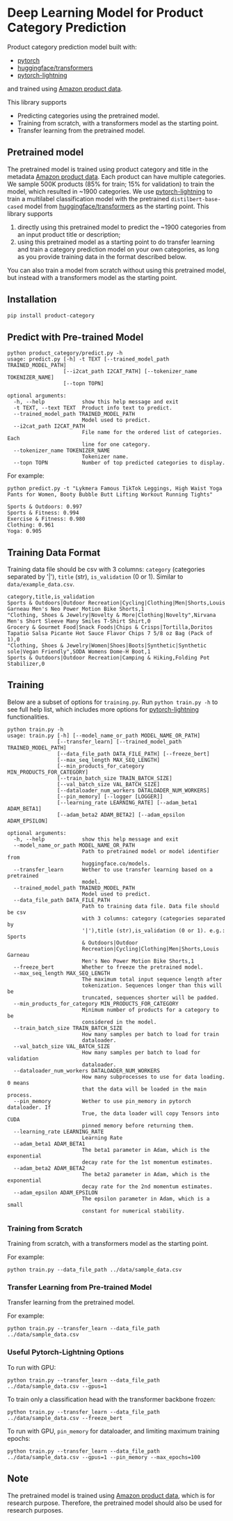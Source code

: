 # Deep Learning Model for Product Category Prediction
Product category prediction model built with:
- [pytorch](https://github.com/pytorch/pytorch)
- [huggingface/transformers](https://github.com/huggingface/transformers)
- [pytorch-lightning](https://github.com/PyTorchLightning/pytorch-lightning) 

and trained using [Amazon product data](http://jmcauley.ucsd.edu/data/amazon/). 

This library supports
- Predicting categories using the pretrained model.
- Training from scratch, with a transformers model as the starting point.
- Transfer learning from the pretrained model.

## Pretrained model
The pretrained model is trained using product category and title in the metadata [Amazon product data](http://jmcauley.ucsd.edu/data/amazon/). Each product can have multiple categories.
We sample 500K products (85% for train; 15% for validation) to train the model, which resulted in ~1900 categories.
We use [pytorch-lightning](https://github.com/PyTorchLightning/pytorch-lightning) to train a multilabel classification model with the pretrained `distilbert-base-cased` model from [huggingface/transformers](https://github.com/huggingface/transformers) as the starting point.
This library supports 
1. directly using this pretrained model to predict the ~1900 categories from an input product title or description; 
2. using this pretrained model as a starting point to do transfer learning and train a category prediction model on your own categories, as long as you provide training data in the format described below.

You can also train a model from scratch without using this pretrained model, but instead with a transformers model as the starting point.

## Installation
```Bash
pip install product-category
```

## Predict with Pre-trained Model
```
python product_category/predict.py -h
usage: predict.py [-h] -t TEXT [--trained_model_path TRAINED_MODEL_PATH]
                  [--i2cat_path I2CAT_PATH] [--tokenizer_name TOKENIZER_NAME]
                  [--topn TOPN]

optional arguments:
  -h, --help            show this help message and exit
  -t TEXT, --text TEXT  Product info text to predict.
  --trained_model_path TRAINED_MODEL_PATH
                        Model used to predict.
  --i2cat_path I2CAT_PATH
                        File name for the ordered list of categories. Each
                        line for one category.
  --tokenizer_name TOKENIZER_NAME
                        Tokenizer name.
  --topn TOPN           Number of top predicted categories to display.
  ```

For example:
```
python predict.py -t "Lykmera Famous TikTok Leggings, High Waist Yoga Pants for Women, Booty Bubble Butt Lifting Workout Running Tights"

Sports & Outdoors: 0.997
Sports & Fitness: 0.994
Exercise & Fitness: 0.980
Clothing: 0.961
Yoga: 0.905
```

## Training Data Format
Training data file should be csv with 3 columns: `category` (categories separated by '|'), `title` (str), `is_validation` (0 or 1). Similar to `data/example_data.csv`. 
```
category,title,is_validation
Sports & Outdoors|Outdoor Recreation|Cycling|Clothing|Men|Shorts,Louis Garneau Men's Neo Power Motion Bike Shorts,1
"Clothing, Shoes & Jewelry|Novelty & More|Clothing|Novelty",Nirvana Men's Short Sleeve Many Smiles T-Shirt Shirt,0
Grocery & Gourmet Food|Snack Foods|Chips & Crisps|Tortilla,Doritos Tapatio Salsa Picante Hot Sauce Flavor Chips 7 5/8 oz Bag (Pack of 1),0
"Clothing, Shoes & Jewelry|Women|Shoes|Boots|Synthetic|Synthetic sole|Vegan Friendly",SODA Womens Dome-H Boot,1
Sports & Outdoors|Outdoor Recreation|Camping & Hiking,Folding Pot Stabilizer,0
```

## Training
Below are a subset of options for `training.py`. 
Run `python train.py -h` to see full help list, which includes more options for [pytorch-lightning](https://github.com/PyTorchLightning/pytorch-lightning) functionalities.
```
python train.py -h
usage: train.py [-h] [--model_name_or_path MODEL_NAME_OR_PATH]
                [--transfer_learn] [--trained_model_path TRAINED_MODEL_PATH]
                [--data_file_path DATA_FILE_PATH] [--freeze_bert]
                [--max_seq_length MAX_SEQ_LENGTH]
                [--min_products_for_category MIN_PRODUCTS_FOR_CATEGORY]
                [--train_batch_size TRAIN_BATCH_SIZE]
                [--val_batch_size VAL_BATCH_SIZE]
                [--dataloader_num_workers DATALOADER_NUM_WORKERS]
                [--pin_memory] [--logger [LOGGER]]
                [--learning_rate LEARNING_RATE] [--adam_beta1 ADAM_BETA1]
                [--adam_beta2 ADAM_BETA2] [--adam_epsilon ADAM_EPSILON]

optional arguments:
  -h, --help            show this help message and exit
  --model_name_or_path MODEL_NAME_OR_PATH
                        Path to pretrained model or model identifier from
                        huggingface.co/models.
  --transfer_learn      Wether to use transfer learning based on a pretrained
                        model.
  --trained_model_path TRAINED_MODEL_PATH
                        Model used to predict.
  --data_file_path DATA_FILE_PATH
                        Path to training data file. Data file should be csv
                        with 3 columns: category (categories separated by
                        '|'),title (str),is_validation (0 or 1). e.g.: Sports
                        & Outdoors|Outdoor
                        Recreation|Cycling|Clothing|Men|Shorts,Louis Garneau
                        Men's Neo Power Motion Bike Shorts,1
  --freeze_bert         Whether to freeze the pretrained model.
  --max_seq_length MAX_SEQ_LENGTH
                        The maximum total input sequence length after
                        tokenization. Sequences longer than this will be
                        truncated, sequences shorter will be padded.
  --min_products_for_category MIN_PRODUCTS_FOR_CATEGORY
                        Minimum number of products for a category to be
                        considered in the model.
  --train_batch_size TRAIN_BATCH_SIZE
                        How many samples per batch to load for train
                        dataloader.
  --val_batch_size VAL_BATCH_SIZE
                        How many samples per batch to load for validation
                        dataloader.
  --dataloader_num_workers DATALOADER_NUM_WORKERS
                        How many subprocesses to use for data loading. 0 means
                        that the data will be loaded in the main process.
  --pin_memory          Wether to use pin_memory in pytorch dataloader. If
                        True, the data loader will copy Tensors into CUDA
                        pinned memory before returning them.
  --learning_rate LEARNING_RATE
                        Learning Rate
  --adam_beta1 ADAM_BETA1
                        The beta1 parameter in Adam, which is the exponential
                        decay rate for the 1st momentum estimates.
  --adam_beta2 ADAM_BETA2
                        The beta2 parameter in Adam, which is the exponential
                        decay rate for the 2nd momentum estimates.
  --adam_epsilon ADAM_EPSILON
                        The epsilon parameter in Adam, which is a small
                        constant for numerical stability.
```
### Training from Scratch
Training from scratch, with a transformers model as the starting point.

For example:
```
python train.py --data_file_path ../data/sample_data.csv

```
### Transfer Learning from Pre-trained Model
Transfer learning from the pretrained model.

For example:
```
python train.py --transfer_learn --data_file_path ../data/sample_data.csv
```

### Useful Pytorch-Lightning Options
To run with GPU:
```
python train.py --transfer_learn --data_file_path ../data/sample_data.csv --gpus=1
```

To train only a classification head with the transformer backbone frozen:
```
python train.py --transfer_learn --data_file_path ../data/sample_data.csv --freeze_bert
```

To run with GPU, `pin_memory` for dataloader, and limiting maximum training epochs:
```
python train.py --transfer_learn --data_file_path ../data/sample_data.csv --gpus=1 --pin_memory --max_epochs=100

```


## Note 
The pretrained model is trained using [Amazon product data](http://jmcauley.ucsd.edu/data/amazon/), which is for research purpose. Therefore, the pretrained model should  also be used for research purposes.


